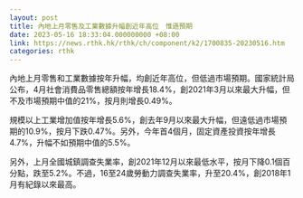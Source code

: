 ```yaml
---
layout: post
title: 內地上月零售及工業數據升幅創近年高位　惟遜預期
date: 2023-05-16 18:33:04.000000000 +08:00
link: https://news.rthk.hk/rthk/ch/component/k2/1700835-20230516.htm
categories: rthk
---
```


內地上月零售和工業數據按年升幅，均創近年高位，但低過市場預期。國家統計局公布，4月社會消費品零售總額按年增長18.4%，創2021年3月以來最大升幅，但不及市場預期中值的21%，按月則增長0.49%。

規模以上工業增加值按年增長5.6%，創去年9月以來最大升幅，但遠低過市場預期的10.9%，按月下跌0.47%。另外，今年首4個月，固定資產投資按年增長4.7%，升幅不如預期中值的5.5%。

另外，上月全國城鎮調查失業率，創2021年12月以來最低水平，按月下降0.1個百分點，跌至5.2%。不過，16至24歲勞動力調查失業率，升至20.4%，創2018年1月有紀錄以來最高。
